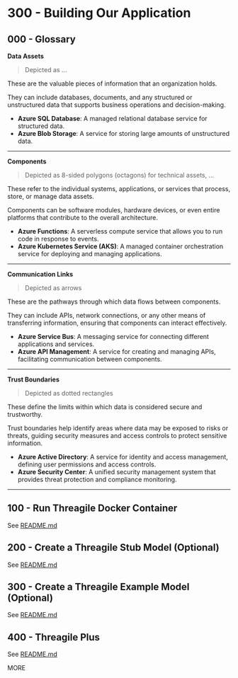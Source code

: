 # 300 - Building Our Application

## 000 - Glossary

**Data Assets**  

> Depicted as ...

These are the valuable pieces of information that an organization holds. 

They can include databases, documents, and any structured or unstructured data that supports business operations and decision-making.

- **Azure SQL Database**: A managed relational database service for structured data.
- **Azure Blob Storage**: A service for storing large amounts of unstructured data.
___

**Components**  

> Depicted as 8-sided polygons (octagons) for technical assets, ...

These refer to the individual systems, applications, or services that process, store, or manage data assets. 

Components can be software modules, hardware devices, or even entire platforms that contribute to the overall architecture.

- **Azure Functions**: A serverless compute service that allows you to run code in response to events.
- **Azure Kubernetes Service (AKS)**: A managed container orchestration service for deploying and managing applications.
___

**Communication Links**  

> Depicted as arrows

These are the pathways through which data flows between components. 

They can include APIs, network connections, or any other means of transferring information, ensuring that components can interact effectively.

- **Azure Service Bus**: A messaging service for connecting different applications and services.
- **Azure API Management**: A service for creating and managing APIs, facilitating communication between components.
___

**Trust Boundaries**

> Depicted as dotted rectangles

These define the limits within which data is considered secure and trustworthy. 

Trust boundaries help identify areas where data may be exposed to risks or threats, guiding security measures and access controls to protect sensitive information.

- **Azure Active Directory**: A service for identity and access management, defining user permissions and access controls.
- **Azure Security Center**: A unified security management system that provides threat protection and compliance monitoring.
___

## 100 - Run Threagile Docker Container

See [README.md](./100/README.md)

## 200 - Create a Threagile Stub Model (Optional)

See [README.md](./200/README.md)

## 300 - Create a Threagile Example Model (Optional)

See [README.md](./300/README.md)

## 400 - Threagile Plus

See [README.md](./400/README.md)

MORE 
